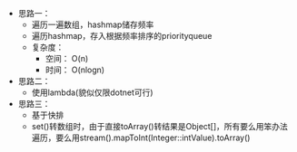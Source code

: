 - 思路一： 
  - 遍历一遍数组，hashmap储存频率
  - 遍历hashmap，存入根据频率排序的priorityqueue
  - 复杂度：
    - 空间： O(n)
    - 时间： O(nlogn)
- 思路二：
  - 使用lambda(貌似仅限dotnet可行)
- 思路三：
  - 基于快排
  - set()转数组时，由于直接toArray()转结果是Object[]，所有要么用笨办法遍历，要么用stream().mapToInt(Integer::intValue).toArray()